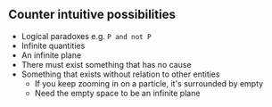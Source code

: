 
## Counter intuitive possibilities

- Logical paradoxes e.g. `P and not P`
- Infinite quantities
- An infinite plane
- There must exist something that has no cause
- Something that exists without relation to other entities
  - If you keep zooming in on a particle, it's surrounded by empty
  - Need the empty space to be an infinite plane
